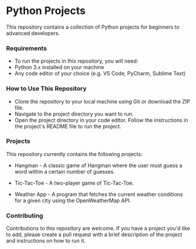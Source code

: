 # Python Projects
This repository contains a collection of Python projects for beginners to advanced developers.

### Requirements
- To run the projects in this repository, you will need:
- Python 3.x installed on your machine
- Any code editor of your choice (e.g. VS Code, PyCharm, Sublime Text)

### How to Use This Repository
- Clone the repository to your local machine using Git or download the ZIP file.
- Navigate to the project directory you want to run.
- Open the project directory in your code editor.
Follow the instructions in the project's README file to run the project.

### Projects
This repository currently contains the following projects:

- Hangman - A classic game of Hangman where the user must guess a word within a certain number of guesses.

- Tic-Tac-Toe - A two-player game of Tic-Tac-Toe.

- Weather App - A program that fetches the current weather conditions for a given city using the OpenWeatherMap API.

### Contributing
Contributions to this repository are welcome. If you have a project you'd like to add, please create a pull request with a brief description of the project and instructions on how to run it.
